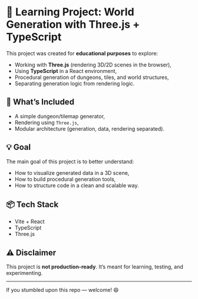 # 🧪 Learning Project: World Generation with Three.js + TypeScript

This project was created for **educational purposes** to explore:

-   Working with **Three.js** (rendering 3D/2D scenes in the browser),
-   Using **TypeScript** in a React environment,
-   Procedural generation of dungeons, tiles, and world structures,
-   Separating generation logic from rendering logic.

## 🚧 What’s Included

-   A simple dungeon/tilemap generator,
-   Rendering using `Three.js`,
-   Modular architecture (generation, data, rendering separated).

## 💡 Goal

The main goal of this project is to better understand:

-   How to visualize generated data in a 3D scene,
-   How to build procedural generation tools,
-   How to structure code in a clean and scalable way.

## 📦 Tech Stack

-   Vite + React
-   TypeScript
-   Three.js

## ⚠️ Disclaimer

This project is **not production-ready**. It’s meant for learning, testing, and experimenting.

---

If you stumbled upon this repo — welcome! 😄
